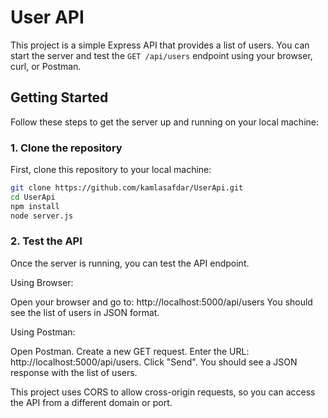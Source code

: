 # User API

This project is a simple Express API that provides a list of users. You can start the server and test the `GET /api/users` endpoint using your browser, curl, or Postman.

## Getting Started

Follow these steps to get the server up and running on your local machine:

### 1. Clone the repository

First, clone this repository to your local machine:

```bash
git clone https://github.com/kamlasafdar/UserApi.git
cd UserApi
npm install
node server.js
```

### 2. Test the API
Once the server is running, you can test the API endpoint.

Using Browser:

Open your browser and go to:
http://localhost:5000/api/users
You should see the list of users in JSON format.


Using Postman:

Open Postman.
Create a new GET request.
Enter the URL: http://localhost:5000/api/users.
Click "Send".
You should see a JSON response with the list of users.


This project uses CORS to allow cross-origin requests, so you can access the API from a different domain or port.
